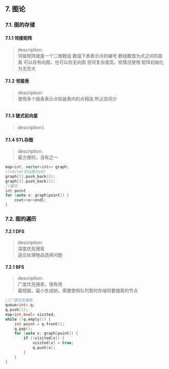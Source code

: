 ## 7. 图论
### 7.1. 图的存储
#### 7.1.1 邻接矩阵
> description:\
> 邻接矩阵就是一个二维数组
> 数组下表表示点的编号
> 数组数值为点之间的距离
> 可以存有向图，也可以存无向图
> 空间复杂度高，视情况使用
> 矩阵初始化为无穷大

#### 7.1.2 邻接表
> description:\
> 使用多个链表表示点和链表内的点相连
> 所占空间少

```cpp
```
#### 7.1.3 链式前向星
> description:\
> 
#### 7.1.4 STL存图
> description:\
> 最方便的，没有之一

```cpp
map<int, vector<int>> graph;
//vector可以换为set
graph[1].push_back(2);
graph[2].push_back(1);
//遍历
int point
for (auto x: graph[point]) {
    cout<<x<<endl;
}
```

### 7.2. 图的遍历
#### 7.2.1 DFS
> description:\
> 深度优先搜索\
> 适合处理物品选择问题

#### 7.2.1 BFS
> description:\
> 广度优先搜索，很有用\
> 最短路，最小生成树，需要使用队列暂时存储将要搜索的节点

```cpp
//广度优先搜索
queue<int> q;
q.push(1);
map<int,bool> visited;
while (!q.empty()) {
    int point = q.front();
    q.pop();
    for (auto x: graph[point]) {
        if (!visited[x]) {
            visited[x] = true;
            q.push(x);
        }
    }
}
```


